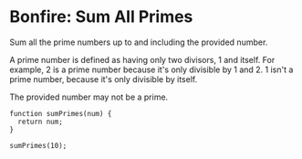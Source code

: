 # Bonfire: Sum All Primes

Sum all the prime numbers up to and including the provided number.

A prime number is defined as having only two divisors, 1 and itself. For example, 2 is a prime number because it's only divisible by 1 and 2. 1 isn't a prime number, because it's only divisible by itself.

The provided number may not be a prime.

```
function sumPrimes(num) {
  return num;
}

sumPrimes(10);
```